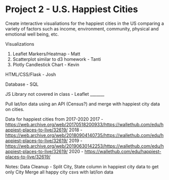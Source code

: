 # Project 2 - U.S. Happiest Cities

Create interactive visualiations for the happiest cities in the US comparing a variety of factors such as income, environment, community, physical and emotional well being, etc.

Visualizations
1. Leaflet Markers/Heatmap - Matt
2. Scatterplot similar to d3 homework - Tanti
3. Plotly Candlestick Chart - Kevin

HTML/CSS/Flask - Josh

Database - SQL 

JS Library not covered in class - Leaflet _______

Pull lat/lon data using an API (Census?) and merge with happiest city data on cities. 

Data for happiest cities from 2017-2020
2017 - https://web.archive.org/web/20170518200933/https://wallethub.com/edu/happiest-places-to-live/32619/
2018 - https://web.archive.org/web/20180904140735/https://wallethub.com/edu/happiest-places-to-live/32619/
2019 - https://web.archive.org/web/20190630142253/https://wallethub.com/edu/happiest-places-to-live/32619/
2020 - https://wallethub.com/edu/happiest-places-to-live/32619/


Notes:
Data Cleanup - 
Split City, State column in happiest city data to get only City
Merge all happy city csvs with lat/lon data


